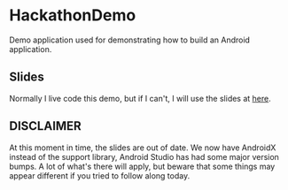 # HackathonDemo

Demo application used for demonstrating how to build an Android application.

## Slides

Normally I live code this demo, but if I can't, I will use the slides at [here](intro_to_android/intro_to_android.pdf).

## DISCLAIMER

At this moment in time, the slides are out of date. We now have AndroidX instead of the support library, Android Studio has had some major version bumps. A lot of what's there will apply, but beware that some things may appear different if you tried to follow along today.
